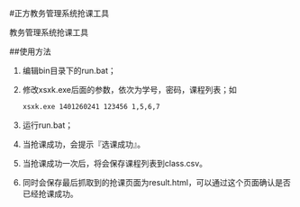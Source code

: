 #正方教务管理系统抢课工具

教务管理系统抢课工具

##使用方法

1. 编辑bin目录下的run.bat；   
2. 修改xsxk.exe后面的参数，依次为学号，密码，课程列表；如
	
	```bash
	xsxk.exe 1401260241 123456 1,5,6,7
	```
	
3. 运行run.bat；   
4. 当抢课成功，会提示『选课成功』。   
5. 当抢课成功一次后，将会保存课程列表到class.csv。   
6. 同时会保存最后抓取到的抢课页面为result.html，可以通过这个页面确认是否已经抢课成功。